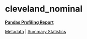 # cleveland_nominal

[**Pandas Profiling Report**](../docs_sources/profile/cleveland_nominal.html)

[Metadata](metadata.yaml) | [Summary Statistics](summary_stats.csv)

